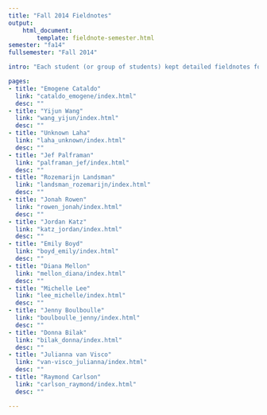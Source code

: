 ```yaml
---
title: "Fall 2014 Fieldnotes"
output:
    html_document:
        template: fieldnote-semester.html
semester: "fa14"
fullsemester: "Fall 2014"

intro: "Each student (or group of students) kept detailed fieldnotes for all skill building activities each semester."

pages:
- title: "Emogene Cataldo"
  link: "cataldo_emogene/index.html"
  desc: ""
- title: "Yijun Wang"
  link: "wang_yijun/index.html"
  desc: ""
- title: "Unknown Laha"
  link: "laha_unknown/index.html"
  desc: ""
- title: "Jef Palframan"
  link: "palframan_jef/index.html"
  desc: ""
- title: "Rozemarijn Landsman"
  link: "landsman_rozemarijn/index.html"
  desc: ""
- title: "Jonah Rowen"
  link: "rowen_jonah/index.html"
  desc: ""
- title: "Jordan Katz"
  link: "katz_jordan/index.html"
  desc: ""
- title: "Emily Boyd"
  link: "boyd_emily/index.html"
  desc: ""
- title: "Diana Mellon"
  link: "mellon_diana/index.html"
  desc: ""
- title: "Michelle Lee"
  link: "lee_michelle/index.html"
  desc: ""
- title: "Jenny Boulboulle"
  link: "boulboulle_jenny/index.html"
  desc: ""
- title: "Donna Bilak"
  link: "bilak_donna/index.html"
  desc: ""
- title: "Julianna van Visco"
  link: "van-visco_julianna/index.html"
  desc: ""
- title: "Raymond Carlson"
  link: "carlson_raymond/index.html"
  desc: ""

---
```

